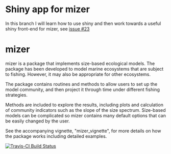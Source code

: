 # Shiny app for mizer

In this branch I will learn how to use shiny and then work towards a
useful shiny front-end for mizer, see [issue #23](https://github.com/gustavdelius/mizer/issues/23)

# mizer

mizer is a package that implements size-based ecological models.
The package has been developed to model marine ecosystems that are subject
to fishing. However, it may also be appropriate for other ecosystems.

The package contains routines and methods to allow users to set up the model
community, and then project it through time under different fishing
strategies.

Methods are included to explore the results, including plots and 
calculation of community indicators such as the slope of the size spectrum.
Size-based models can be complicated so mizer contains many default
options that can be easily changed by the user.

See the accompanying vignette, "mizer_vignette", for more details on how
the package works including detailed examples.

[![Travis-CI Build Status](https://travis-ci.org/sizespectrum/mizer.svg?branch=master)](https://travis-ci.org/sizespectrum/mizer)

